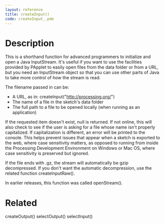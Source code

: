 ```yaml
---
layout: reference
title: createInput()
code: createInput_.pde
---
```


# Description

This is a shorthand function for advanced programmers to initialize and open a Java InputStream. It's useful if you want to use the facilities provided by PApplet to easily open files from the data folder or from a URL, but you need an InputStream object so that you can use other parts of Java to take more control of how the stream is read.

The filename passed in can be:
- A URL, as in: createInput("http://processing.org/")
- The name of a file in the sketch's data folder
- The full path to a file to be opened locally (when running as an application)

If the requested item doesn't exist, null is returned. If not online, this will also check to see if the user is asking for a file whose name isn't properly capitalized. If capitalization is different, an error will be printed to the console. This helps prevent issues that appear when a sketch is exported to the web, where case sensitivity matters, as opposed to running from inside the Processing Development Environment on Windows or Mac OS, where case sensitivity is preserved but ignored.

If the file ends with .gz, the stream will automatically be gzip decompressed. If you don't want the automatic decompression, use the related function createInputRaw().

In earlier releases, this function was called openStream().

# Related

createOutput()
selectOutput()
selectInput()

